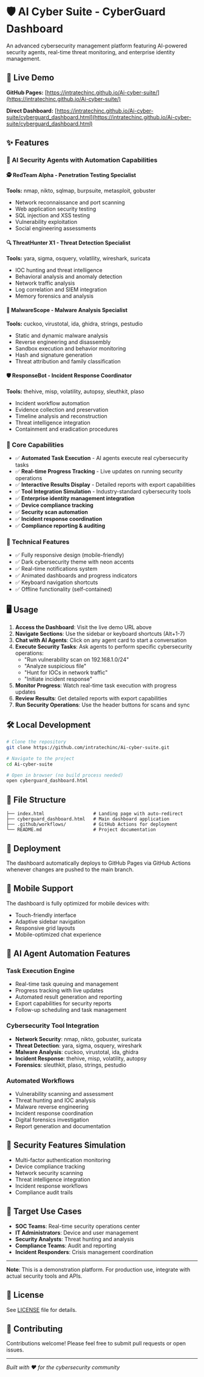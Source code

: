 # 🛡️ AI Cyber Suite - CyberGuard Dashboard

An advanced cybersecurity management platform featuring AI-powered security agents, real-time threat monitoring, and enterprise identity management.

## 🚀 Live Demo

**GitHub Pages:** [https://intratechinc.github.io/Ai-cyber-suite/](https://intratechinc.github.io/Ai-cyber-suite/)

**Direct Dashboard:** [https://intratechinc.github.io/Ai-cyber-suite/cyberguard_dashboard.html](https://intratechinc.github.io/Ai-cyber-suite/cyberguard_dashboard.html)

## ✨ Features

### 🤖 AI Security Agents with Automation Capabilities

#### 🕵️ **RedTeam Alpha** - Penetration Testing Specialist
**Tools:** nmap, nikto, sqlmap, burpsuite, metasploit, gobuster
- Network reconnaissance and port scanning
- Web application security testing
- SQL injection and XSS testing
- Vulnerability exploitation
- Social engineering assessments

#### 🔍 **ThreatHunter X1** - Threat Detection Specialist  
**Tools:** yara, sigma, osquery, volatility, wireshark, suricata
- IOC hunting and threat intelligence
- Behavioral analysis and anomaly detection
- Network traffic analysis
- Log correlation and SIEM integration
- Memory forensics and analysis

#### 🦠 **MalwareScope** - Malware Analysis Specialist
**Tools:** cuckoo, virustotal, ida, ghidra, strings, pestudio
- Static and dynamic malware analysis
- Reverse engineering and disassembly
- Sandbox execution and behavior monitoring
- Hash and signature generation
- Threat attribution and family classification

#### 🛡️ **ResponseBot** - Incident Response Coordinator
**Tools:** thehive, misp, volatility, autopsy, sleuthkit, plaso
- Incident workflow automation
- Evidence collection and preservation
- Timeline analysis and reconstruction
- Threat intelligence integration
- Containment and eradication procedures

### 🔧 Core Capabilities
- ✅ **Automated Task Execution** - AI agents execute real cybersecurity tasks
- ✅ **Real-time Progress Tracking** - Live updates on running security operations
- ✅ **Interactive Results Display** - Detailed reports with export capabilities
- ✅ **Tool Integration Simulation** - Industry-standard cybersecurity tools
- ✅ **Enterprise identity management integration**
- ✅ **Device compliance tracking**
- ✅ **Security scan automation**
- ✅ **Incident response coordination**
- ✅ **Compliance reporting & auditing**

### 📱 Technical Features
- ✅ Fully responsive design (mobile-friendly)
- ✅ Dark cybersecurity theme with neon accents
- ✅ Real-time notifications system
- ✅ Animated dashboards and progress indicators
- ✅ Keyboard navigation shortcuts
- ✅ Offline functionality (self-contained)

## 🖥️ Usage

1. **Access the Dashboard**: Visit the live demo URL above
2. **Navigate Sections**: Use the sidebar or keyboard shortcuts (Alt+1-7)
3. **Chat with AI Agents**: Click on any agent card to start a conversation
4. **Execute Security Tasks**: Ask agents to perform specific cybersecurity operations:
   - "Run vulnerability scan on 192.168.1.0/24"
   - "Analyze suspicious file"
   - "Hunt for IOCs in network traffic"
   - "Initiate incident response"
5. **Monitor Progress**: Watch real-time task execution with progress updates
6. **Review Results**: Get detailed reports with export capabilities
7. **Run Security Operations**: Use the header buttons for scans and sync

## 🛠️ Local Development

```bash
# Clone the repository
git clone https://github.com/intratechinc/Ai-cyber-suite.git

# Navigate to the project
cd Ai-cyber-suite

# Open in browser (no build process needed)
open cyberguard_dashboard.html
```

## 📁 File Structure

```
├── index.html                  # Landing page with auto-redirect
├── cyberguard_dashboard.html   # Main dashboard application
├── .github/workflows/          # GitHub Actions for deployment
└── README.md                   # Project documentation
```

## 🚀 Deployment

The dashboard automatically deploys to GitHub Pages via GitHub Actions whenever changes are pushed to the main branch.

## 📱 Mobile Support

The dashboard is fully optimized for mobile devices with:
- Touch-friendly interface
- Adaptive sidebar navigation
- Responsive grid layouts
- Mobile-optimized chat experience

## 🤖 AI Agent Automation Features

### **Task Execution Engine**
- Real-time task queuing and management
- Progress tracking with live updates
- Automated result generation and reporting
- Export capabilities for security reports
- Follow-up scheduling and task management

### **Cybersecurity Tool Integration**
- **Network Security**: nmap, nikto, gobuster, suricata
- **Threat Detection**: yara, sigma, osquery, wireshark
- **Malware Analysis**: cuckoo, virustotal, ida, ghidra
- **Incident Response**: thehive, misp, volatility, autopsy
- **Forensics**: sleuthkit, plaso, strings, pestudio

### **Automated Workflows**
- Vulnerability scanning and assessment
- Threat hunting and IOC analysis
- Malware reverse engineering
- Incident response coordination
- Digital forensics investigation
- Report generation and documentation

## 🔐 Security Features Simulation

- Multi-factor authentication monitoring
- Device compliance tracking
- Network security scanning
- Threat intelligence integration
- Incident response workflows
- Compliance audit trails

## 🎯 Target Use Cases

- **SOC Teams**: Real-time security operations center
- **IT Administrators**: Device and user management
- **Security Analysts**: Threat hunting and analysis
- **Compliance Teams**: Audit and reporting
- **Incident Responders**: Crisis management coordination

---

**Note**: This is a demonstration platform. For production use, integrate with actual security tools and APIs.

## 📄 License

See [LICENSE](LICENSE) file for details.

## 🤝 Contributing

Contributions welcome! Please feel free to submit pull requests or open issues.

---

*Built with ❤️ for the cybersecurity community*